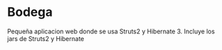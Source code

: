 Bodega
======

Pequeña aplicacion web donde se usa Struts2 y Hibernate 3.
Incluye los jars de Struts2 y Hibernate 